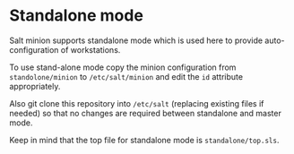 Standalone mode
===============
Salt minion supports standalone mode which is used here
to provide auto-configuration of workstations.

To use stand-alone mode copy the minion configuration from
`standolone/minion` to `/etc/salt/minion` and edit the
`id` attribute appropriately.

Also git clone this repository into `/etc/salt`
(replacing existing files if needed) so that no changes are
required between standalone and master mode.

Keep in mind that the top file for standalone mode is
`standalone/top.sls`.
